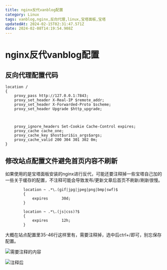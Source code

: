 ```yaml
---
title: nginx反代vanblog配置
category: Linux
tags: vanblog,nginx,反向代理,linux,宝塔面板,宝塔
updatedAt: 2024-02-15T02:31:47.571Z
date: 2024-02-08T14:19:54.908Z
---
```



# nginx反代vanblog配置
## 反向代理配置代码

```nginx
location /
{
    proxy_pass http://127.0.0.1:7843;
    proxy_set_header X-Real-IP $remote_addr;
    proxy_set_header X-Forwarded-Proto $scheme;
    proxy_set_header Upgrade $http_upgrade;
    
     

    proxy_ignore_headers Set-Cookie Cache-Control expires;
    proxy_cache cache_one;
    proxy_cache_key $host$uri$is_args$args;
    proxy_cache_valid 200 304 301 302 0m;
}
```

## 修改站点配置文件避免首页内容不刷新


<!-- more -->

如果使用的是宝塔面板安装的nginx进行反代，可能还要注释掉一些宝塔自己加的一些关于缓存的配置，不注释可能会导致发布/更新文章后首页不刷新/刷新很慢。

```
        location ~ .*\.(gif|jpg|jpeg|png|bmp|swf)$
        {
            expires      30d;
        }

        location ~ .*\.(js|css)?$
        {
            expires      12h;
        }
```
大概在站点配置里35-46行这样里有，需要注释掉，选中后ctrl+/即可，别忘保存配置。

![需要注释的内容](https://statics.xian1u.ren/notes/img/2024/02/9b3448c2ca1b7fc5ed9f18dcb189dfe8.QQå¾ç20240205151838.png)

![注释后](https://statics.xian1u.ren/notes/img/2024/02/e66f90e44307e7dda0ca353597ee8723.QQå¾ç20240205151909.png)





